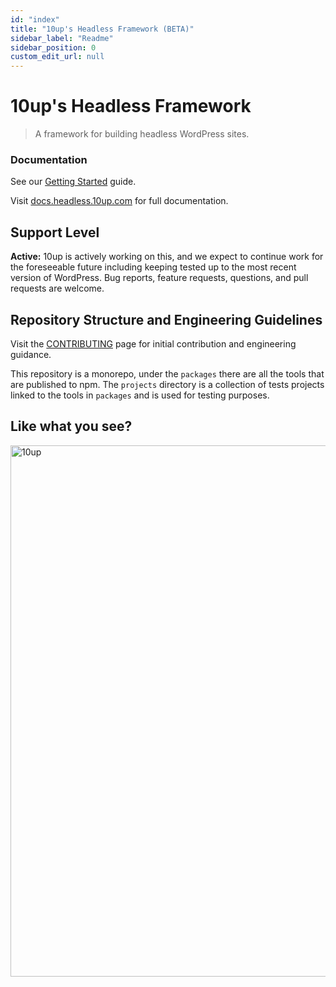 ```yaml
---
id: "index"
title: "10up's Headless Framework (BETA)"
sidebar_label: "Readme"
sidebar_position: 0
custom_edit_url: null
---
```


# 10up's Headless Framework

> A framework for building headless WordPress sites.

### Documentation

See our [Getting Started](http://docs.headless.10up.com/pages/getting-started.html) guide.

Visit [docs.headless.10up.com](https://docs.headless.10up.com) for full documentation.

## Support Level

**Active:** 10up is actively working on this, and we expect to continue work for the foreseeable future including keeping tested up to the most recent version of WordPress.  Bug reports, feature requests, questions, and pull requests are welcome.

## Repository Structure and Engineering Guidelines
Visit the [CONTRIBUTING](/CONTRIBUTING.md) page for initial contribution and engineering guidance.

This repository is a monorepo, under the `packages` there are all the tools that are published to npm. The `projects` directory is a collection of tests projects linked to the tools in `packages` and is used for testing purposes.

## Like what you see?

<a href="http://10up.com/contact/"><img src="https://10up.com/uploads/2016/10/10up-Github-Banner.png" width="850" alt="10up" /></a>
